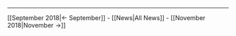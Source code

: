 <!-- LANG:EN, title="October 2018"-->

<hr>

[[September 2018|← September]] - [[News|All News]] - [[November 2018|November →]]